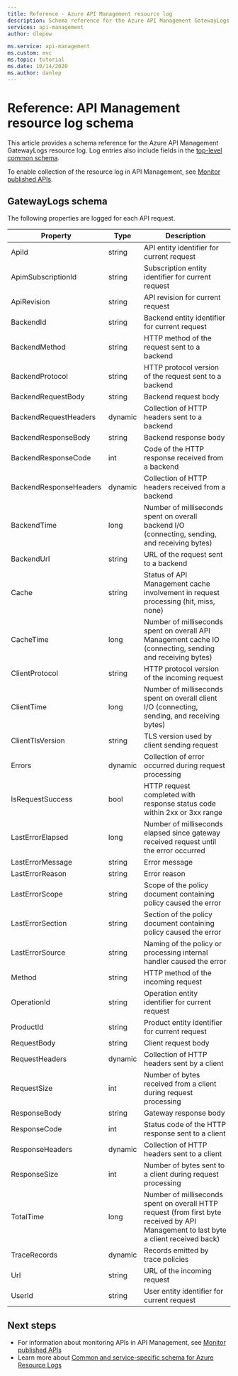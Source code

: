 ```yaml
---
title: Reference - Azure API Management resource log
description: Schema reference for the Azure API Management GatewayLogs resource log
services: api-management
author: dlepow

ms.service: api-management
ms.custom: mvc
ms.topic: tutorial
ms.date: 10/14/2020
ms.author: danlep
---
```

# Reference: API Management resource log schema

This article provides a schema reference for the Azure API Management GatewayLogs resource log. Log entries also include fields in the [top-level common schema](../azure-monitor/essentials/resource-logs-schema.md#top-level-common-schema).

To enable collection of the resource log in API Management, see [Monitor published APIs](api-management-howto-use-azure-monitor.md#resource-logs).

## GatewayLogs schema

The following properties are logged for each API request.

| Property  | Type | Description |
| ------------- | ------------- | ------------- |
| ApiId | string | API entity identifier for current request |
| ApimSubscriptionId | string | Subscription entity identifier for current request |
| ApiRevision | string | API revision for current request |
| BackendId | string | Backend entity identifier for current request |
| BackendMethod | string | HTTP method of the request sent to a backend |
| BackendProtocol | string | HTTP protocol version of the request sent to a backend |
| BackendRequestBody | string | Backend request body |
| BackendRequestHeaders | dynamic | Collection of HTTP headers sent to a backend |
| BackendResponseBody | string | Backend response body |
| BackendResponseCode | int | Code of the HTTP response received from a backend |
| BackendResponseHeaders | dynamic | Collection of HTTP headers received from a backend |
| BackendTime | long | Number of milliseconds spent on overall backend I/O (connecting, sending, and receiving bytes) |
| BackendUrl | string | URL of the request sent to a backend |
| Cache | string | Status of API Management cache involvement in request processing (hit, miss, none) |
| CacheTime | long | Number of milliseconds spent on overall API Management cache IO (connecting, sending and receiving bytes) |
| ClientProtocol | string | HTTP protocol version of the incoming request |
| ClientTime | long | Number of milliseconds spent on overall client I/O (connecting, sending, and receiving bytes) |
| ClientTlsVersion | string | TLS version used by client sending request |
| Errors | dynamic | Collection of error occurred during request processing |
| IsRequestSuccess | bool | HTTP request completed with response status code within 2xx or 3xx range |
| LastErrorElapsed | long | Number of milliseconds elapsed since gateway received request until the error occurred |
| LastErrorMessage | string | Error message |
| LastErrorReason | string | Error reason |
| LastErrorScope | string | Scope of the policy document containing policy caused the error |
| LastErrorSection | string | Section of the policy document containing policy caused the error |
| LastErrorSource | string | Naming of the policy or processing internal handler caused the error |
| Method | string | HTTP method of the incoming request |
| OperationId | string | Operation entity identifier for current request |
| ProductId | string | Product entity identifier for current request |
| RequestBody | string | Client request body |
| RequestHeaders | dynamic | Collection of HTTP headers sent by a client |
| RequestSize | int | Number of bytes received from a client during request processing |
| ResponseBody | string | Gateway response body |
| ResponseCode | int | Status code of the HTTP response sent to a client |
| ResponseHeaders | dynamic | Collection of HTTP headers sent to a client |
| ResponseSize | int | Number of bytes sent to a client during request processing |
| TotalTime | long | Number of milliseconds spent on overall HTTP request (from first byte received by API Management to last byte a client received back) |
| TraceRecords | dynamic | Records emitted by trace policies |
| Url | string | URL of the incoming request |
| UserId | string | User entity identifier for current request |


## Next steps

* For information about monitoring APIs in API Management, see [Monitor published APIs](api-management-howto-use-azure-monitor.md)
* Learn more about [Common and service-specific schema for Azure Resource Logs](../azure-monitor/essentials/resource-logs-schema.md)

